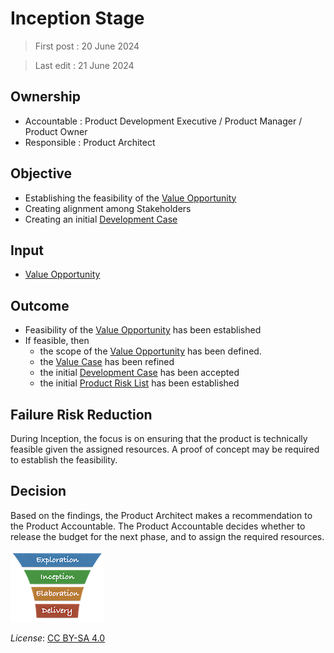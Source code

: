 # Inception Stage

> First post : 20 June 2024

> Last edit : 21 June 2024

## Ownership
- Accountable : Product Development Executive / Product Manager / Product Owner
- Responsible : Product Architect

## Objective
- Establishing the feasibility of the [Value Opportunity][oppo]
- Creating alignment among Stakeholders
- Creating an initial [Development Case][devcase]

## Input
- [Value Opportunity][oppo]

## Outcome
- Feasibility of the [Value Opportunity][oppo] has been established
- If feasible, then 
  - the scope of the [Value Opportunity][oppo] has been defined.
  - the [Value Case][valcase] has been refined
  - the initial [Development Case][devcase] has been accepted
  - the initial [Product Risk List](/Artefacts/risklist.md) has been established

## Failure Risk Reduction 
During Inception, the focus is on ensuring that the product is technically feasible given the assigned resources. A proof of concept may be required to establish the feasibility.  

## Decision
Based on the findings, the Product Architect makes a recommendation to the Product Accountable. The Product Accountable decides whether to release the budget for the next phase, and to assign the required resources.

[<img src="/images/leanupLogo s.png" alt="drawing" class="center" width="150"/>](/Stages/overview.md)

*License*: [CC BY-SA 4.0](https://creativecommons.org/licenses/by-sa/4.0/deed.en)

[oppo]: /Deliverables/val-oppo.md
[devcase]: /Deliverables/dev-case.md
[valcase]: /Deliverables/val-case.md